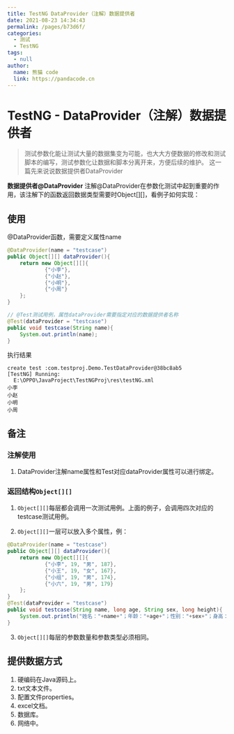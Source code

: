 ```yaml
---
title: TestNG DataProvider（注解）数据提供者
date: 2021-08-23 14:34:43
permalink: /pages/b73d6f/
categories: 
  - 测试
  - TestNG
tags: 
  - null
author: 
  name: 熊猫 code
  link: https://pandacode.cn
---
```

# TestNG - DataProvider（注解）数据提供者

> 测试参数化能让测试大量的数据集变为可能，也大大方便数据的修改和测试脚本的编写，测试参数化让数据和脚本分离开来，方便后续的维护。
> 这一篇先来说说数据提供者DataProvider

**数据提供者@DataProvider**
注解@DataProvider在参数化测试中起到重要的作用，该注解下的函数返回数据类型需要时Object[][]，看例子如何实现：

## 使用

@DataProvider函数，需要定义属性name

```java
@DataProvider(name = "testcase")
public Object[][] dataProvider(){
    return new Object[][]{
            {"小李"},
            {"小赵"},
            {"小明"},
            {"小周"}
    };
}
```
```java
// @Test测试用例，属性dataProvider需要指定对应的数据提供者名称
@Test(dataProvider = "testcase")
public void testcase(String name){
    System.out.println(name);
}

```
执行结果

```
create test :com.testproj.Demo.TestDataProvider@38bc8ab5
[TestNG] Running:
  E:\OPPO\JavaProject\TestNGProj\res\testNG.xml
小李
小赵
小明
小周
```

## 备注

### 注解使用

1. DataProvider注解name属性和Test对应dataProvider属性可以进行绑定。

### 返回结构`Object[][]`

1. `Object[][]`每层都会调用一次测试用例。上面的例子，会调用四次对应的testcase测试用例。

2. `Object[][]`一层可以放入多个属性，例：

```java
@DataProvider(name = "testcase")
public Object[][] dataProvider(){
    return new Object[][]{
            {"小李", 19, "男", 187},
            {"小王", 19, "女", 167},
            {"小组", 19, "男", 174},
            {"小六", 19, "男", 179}
    };
}
@Test(dataProvider = "testcase")
public void testcase(String name, long age, String sex, long height){
    System.out.println("姓名："+name+"；年龄："+age+"；性别："+sex+"；身高："+height);
}
```

3. `Object[][]`每层的参数数量和参数类型必须相同。



## 提供数据方式

1. 硬编码在Java源码上。
2. txt文本文件。
3. 配置文件properties。
4. excel文档。
5. 数据库。
6. 网络中。

